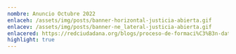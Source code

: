 ```yaml
---
nombre: Anuncio Octubre 2022
enlaceh: /assets/img/posts/banner-horizontal-justicia-abierta.gif
enlacev: /assets/img/posts/banner-ne_lateral-justicia-abierta.gif
enlacered: https://redciudadana.org/blogs/proceso-de-formaci%C3%B3n-datos-abiertos/
highlight: true
---
```

